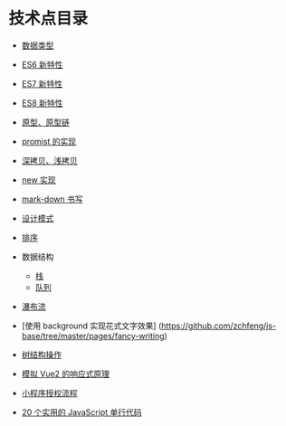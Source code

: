 # 技术点目录

- [数据类型](https://github.com/zchfeng/js-base/tree/master/pages/date-type)
- [ES6 新特性](https://github.com/zchfeng/js-base/tree/master/pages/es6)
- [ES7 新特性](https://github.com/zchfeng/js-base/tree/master/pages/es7)
- [ES8 新特性](https://github.com/zchfeng/js-base/tree/master/pages/es8)
- [原型、原型链](https://github.com/zchfeng/js-base/tree/master/pages/prototype)
- [promist 的实现](https://github.com/zchfeng/js-base/tree/master/pages/my-promise)
- [深拷贝、浅拷贝](https://github.com/zchfeng/js-base/tree/master/pages/deep-copy)
- [new 实现](https://github.com/zchfeng/js-base/tree/master/pages/new)
- [mark-down 书写](https://github.com/zchfeng/js-base/tree/master/pages/mark-down)
- [设计模式](https://github.com/zchfeng/js-base/tree/master/pages/design-pattern)
- [排序](https://github.com/zchfeng/js-base/tree/master/pages/sort)
- 数据结构

  - [栈](https://github.com/zchfeng/js-base/tree/master/pages/data-structure/stack)
  - [队列](https://github.com/zchfeng/js-base/tree/master/pages/data-structure/queue)

- [瀑布流](https://github.com/zchfeng/js-base/tree/master/pages/waterfall-flow)

- [使用 background 实现花式文字效果] (https://github.com/zchfeng/js-base/tree/master/pages/fancy-writing)

- [树结构操作](https://github.com/zchfeng/js-base/tree/master/pages/tree-operation)

- [模拟 Vue2 的响应式原理](https://github.com/zchfeng/js-base/tree/master/pages/vue2-mode)

- [小程序授权流程](https://github.com/zchfeng/js-base/tree/master/pages/wx-auth)

- [20 个实用的 JavaScript 单行代码](https://github.com/zchfeng/js-base/tree/master/pages/wx-auth)
